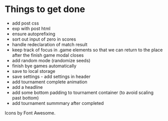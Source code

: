# Things to get done

- add post css
- exp with post html
- ensure autoprefixing
- sort out input of zero in scores
- handle redeclaration of match result
- keep track of focus in .game elements so that we can return to the place after the finish game modal closes
- add random mode (randomize seeds)
- finish bye games automatically
- save to local storage
- save settings - add settings in header
- add tournament complete animation
- add a headline
- add some bottom padding to tournament container (to avoid scaling past bottom)
- add tournament summmary after completed

Icons by Font Awesome.